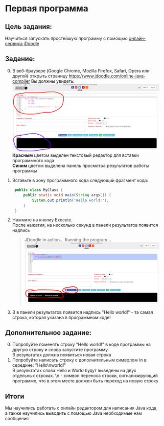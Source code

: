 # Первая программа

## Цель задания:
Научиться запускать простейшую программу с помощью [онлайн-сервиса jDoodle](https://www.jdoodle.com/online-java-compiler)

## Задание:
 0. В веб-браузере (Google Chrome, Mozilla Firefox, Safari, Opera или другой) открыть страницу
 https://www.jdoodle.com/online-java-compiler
 Вы должны увидеть:
 ![](../../Служебные%20файлы/.Картинки/doodle.png)
 **Красным** цветом выделен текстовый редактор для вставки программного кода  
 **Синим** цветом выделена панель просмотра результатов работы программы
 0. Вставьте в зону программного кода следующий фрагмент кода:
     ``` Java
      public class MyClass {
          public static void main(String args[]) {
              System.out.println("Hello world!");
          }
      }
      ```
  0. Нажмите на кнопку Execute.  
  После нажатия, на несколько секунд в панели результатов появится надпись
     > JDoodle in action... Running the program...
     ![](../../Служебные%20файлы/.Картинки/doodle_running.png)

  0. В в панели результатов появится надпись "Hello world!" - та самая строка, которая указана в программном коде!
  
## Дополнительное задание:
0. Попробуйте поменять строку "Hello world!" в коде программы на другую строку и снова запустите программу.  
В результатах должна появиться новая строка
0. Попробуйте написать строку с дополнительным символом \n в середине:  "Hello\nworld!"  
В результатах слова Hello и World будут выведены на двух отдельных строках. \n - символ переноса строки, сигнализирующий программе, что в этом месте должен быть переход на новую строку

## Итоги
Мы научились работать с онлайн редактором для написания Java кода, а также научились выводить с помощью Java необходимые нам сообщения